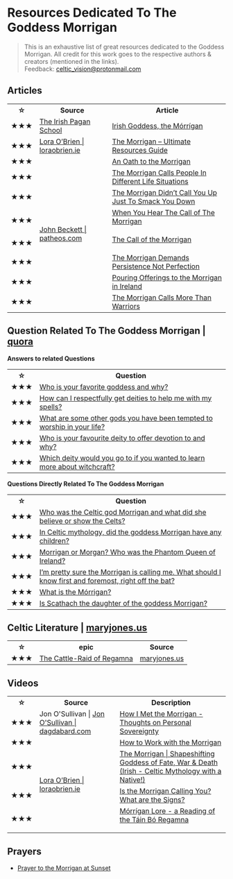 # Resources Dedicated To The Goddess Morrigan

> This is an exhaustive list of great resources dedicated to the Goddess Morrigan. 
> All credit for this work goes to the respective authors & creators (mentioned in the links).
> <br>Feedback: celtic_vision@protonmail.com


## Articles

<table>
    <tr>
        <th>☆</th>
        <th>Source</th>
        <th>Article</th>
    </tr>
    <tr>
        <td>
            ★★★ 
        </td>
        <td>
            <a href="https://irishpagan.school" target="_blank">The Irish Pagan School</a>
        </td>
        <td>
            <a href="https://irishpagan.school/the-morrigan" target="_blank">Irish Goddess, the Mórrígan</a>
        </td>
    </tr>
    <tr>
        <td>
            ★★★ 
        </td>
        <td>
            <a href="https://loraobrien.ie">Lora O’Brien | loraobrien.ie</a>
        </td>
        <td>
            <a href="https://loraobrien.ie/the-morrigan-resources-guide" target="_blank">The Morrigan – Ultimate Resources Guide</a>
        </td>
    </tr>
    <tr>
        <td>
            ★★★ 
        </td>
        <td rowspan="8">
            <a href="https://www.patheos.com/blogs/johnbeckett">John Beckett | patheos.com</a>
        </td>
        <td>
            <a href="https://www.patheos.com/blogs/johnbeckett/2017/07/an-oath-to-the-morrigan.html">An Oath to the Morrigan</a>
        </td>
    </tr>
    <tr>
        <td>
            ★★★ 
        </td>
        <td>
            <a href="https://www.patheos.com/blogs/johnbeckett/2019/01/the-morrigan-calls-people-in-different-life-situations.html">The Morrigan Calls People In Different Life Situations</a>
        </td>
   <tr>
        <td>
            ★★★ 
        </td>
       <td>
           <a href="https://www.patheos.com/blogs/johnbeckett/2021/07/the-morrigan-didnt-call-you-up-just-to-smack-you-down.html">The Morrigan Didn’t Call You Up Just To Smack You Down</a>
       </td>
   </tr>
   <tr>
        <td>
            ★★★ 
        </td>
       <td>
           <a href="https://www.patheos.com/blogs/johnbeckett/2017/07/hear-call-morrigan.html">When You Hear The Call of The Morrigan</a></p>
       </td>
   </tr>
   <tr>
        <td>
            ★★★ 
        </td>
        <td>
            <a href="https://www.patheos.com/blogs/johnbeckett/2012/07/the-call-of-the-morrigan.html">The Call of the Morrigan</a></p>
        </td>
  </tr>
  <tr>
        <td>
            ★★★ 
        </td>
        <td>
            <a href="https://www.patheos.com/blogs/johnbeckett/2020/01/the-morrigan-demands-persistence-not-perfection.html">The Morrigan Demands Persistence Not Perfection</a>
        </td>
  </tr>
  <tr>
        <td>
            ★★★ 
        </td>
        <td>
            <a href="https://www.patheos.com/blogs/johnbeckett/2018/06/pouring-offerings-to-the-morrigan-in-ireland.html">Pouring Offerings to the Morrigan in Ireland</a>
        </td>
  </tr>
  <tr>
        <td>
            ★★★ 
        </td>
        <td>
            <a href="https://www.patheos.com/blogs/johnbeckett/2018/02/morrigan-calls-warriors.html">The Morrigan Calls More Than Warriors</a>
        </td>
  </tr>
</table>





## Question Related To The Goddess Morrigan | [quora](https://www.quora.com)

**Answers to related Questions**

<table>
    <tr>
        <th>☆</th>
        <th>Question</th>
    </tr>
    <tr>
        <td>
            ★★★ 
        </td>
        <td>            
            <a href="https://rmto.quora.com/Who-is-your-favorite-goddess-and-why-1?ch=10&amp;oid=399459064&amp;share=54cf6cb8&amp;target_type=answer">Who is your favorite goddess and why?</a>
        </td>
    </tr>
    <tr>
        <td>
            ★★★ 
        </td>
        <td>            
            <a href="https://magicmanifestationbalance.quora.com/How-can-I-respectfully-get-deities-to-help-me-with-my-spells-1?ch=10&amp;oid=351630776&amp;share=2e62fb65&amp;target_type=answer">How can I respectfully get deities to help me with my spells?</a>
        </td>
    </tr>
    <tr>
        <td>
            ★★★ 
        </td>
        <td>
<a href="https://rmto.quora.com/What-are-some-other-gods-you-have-been-tempted-to-worship-in-your-life">What are some other gods you have been tempted to worship in your life?</a>
        </td>
    </tr>
    <tr>
        <td>
            ★★★ 
        </td>
        <td>
<a href="https://rmto.quora.com/Who-is-your-favourite-deity-to-offer-devotion-to-and-why">Who is your favourite deity to offer devotion to and why?</a>
        </td>
    </tr>
    <tr>
        <td>
            ★★★ 
        </td>
        <td>
<a href="https://forbiddenknowledge.quora.com/Which-deity-would-you-go-to-if-you-wanted-to-learn-more-about-witchcraft">Which deity would you go to if you wanted to learn more about witchcraft?</a>
        </td>
    </tr>    
 </table>   
 


**Questions Directly Related To The Goddess Morrigan**

<table>
    <tr>
        <th>☆</th>
        <th>Question</th>
    </tr>
    <tr>
        <td>
            ★★★ 
        </td>
        <td>         
<a href="https://www.quora.com/Who-was-the-Celtic-god-Morrigan-and-what-did-she-believe-or-show-the-Celts">Who was the Celtic god Morrigan and what did she believe or show the Celts?</a>
        </td>
    </tr>
    <tr>
        <td>
            ★★★ 
        </td>
        <td>            
            <a href="https://www.quora.com/In-Celtic-mythology-did-the-goddess-Morrigan-have-any-children">In Celtic mythology, did the goddess Morrigan have any children?</a>
        </td>
    </tr>
    <tr>
        <td>
            ★★★ 
        </td>
        <td>
<a href="https://www.quora.com/Morrigan-or-Morgan-Who-was-the-Phantom-Queen-of-Ireland">Morrigan or Morgan? Who was the Phantom Queen of Ireland?</a>
        </td>
    </tr>
    <tr>
        <td>
            ★★★ 
        </td>
        <td>
<a href="https://www.quora.com/I-m-pretty-sure-the-Morrigan-is-calling-me-What-should-I-know-first-and-foremost-right-off-the-bat">I’m pretty sure the Morrigan is calling me. What should I know first and foremost, right off the bat?</a>
        </td>
    </tr>
    <tr>
        <td>
            ★★★ 
        </td>
        <td>
<a href="https://www.quora.com/What-is-the-M%C3%B3rrigan">What is the Mórrigan?</a>
        </td>
    </tr>
    <tr>
        <td>
            ★★★ 
        </td>
        <td>
<a href="https://www.quora.com/Is-Scathach-the-daughter-of-the-goddess-Morrigan">Is Scathach the daughter of the goddess Morrigan?</a>
        </td>
    </tr>
 </table>  

 
## Celtic Literature | [maryjones.us](https://www.maryjones.us/ctexts)

<table>
    <tr>
        <th>☆</th>
        <th>epic</th>
        <th>Source</th>
    </tr>
    <tr>
        <td>
            ★★★ 
        </td>
        <td>
            <a href="https://www.maryjones.us/ctexts/regamna.html" target="_blank">The Cattle-Raid of Regamna</a>
        </td>
        <td>
            <a href="https://www.maryjones.us">maryjones.us</a>
        </td>
    </tr>
</table> 


## Videos

<table>
    <tr>
        <th>☆</th>
        <th>Source</th>
        <th>Description</th>
    </tr>
    <tr>
        <td>
            ★★★ 
        </td>
        <td>
           Jon O'Sullivan | <a href="https://www.dagdabard.com">Jon O'Sullivan | dagdabard.com</a>
        </td>
        <td>
            <a href="https://www.youtube.com/watch?v=FVSrRY38bjA">How I Met the Morrigan - Thoughts on Personal Sovereignty</a>
        </td>
    </tr>
    <tr>
        <td>
            ★★★ 
        </td>
        <td rowspan="4">
           <a href="https://loraobrien.ie">Lora O’Brien | loraobrien.ie</a>
        </td>
        <td>
            <a href="https://www.youtube.com/watch?v=RakzNrRCjXk">How to Work with the Morrigan</a>
        </td>
    </tr>
    <tr>
        <td>
            ★★★ 
        </td>
        <td>
          <a href="https://www.youtube.com/watch?v=TR5_7i_k-Rc">The Morrigan | Shapeshifting Goddess of Fate, War &amp; Death (Irish - Celtic Mythology with a Native!)</a>
        </td>
    </tr>
    <tr>
        <td>
            ★★★ 
        </td>
        <td>
          <a href="https://www.youtube.com/watch?v=C0KW6iNlGtg">Is the Morrigan Calling You? What are the Signs?</a>
        </td>
  </tr>
  <tr>
        <td>
            ★★★ 
        </td>
        <td>
          <a href="https://www.youtube.com/watch?v=M9DKSCbrpiI">Mórrígan Lore - a Reading of the Táin Bó Regamna</a></p>
        </td>
  </tr>         
</table> 


## Prayers
- [Prayer to the Morrigan at Sunset](https://loraobrien.ie/morrigan-prayer)
 
